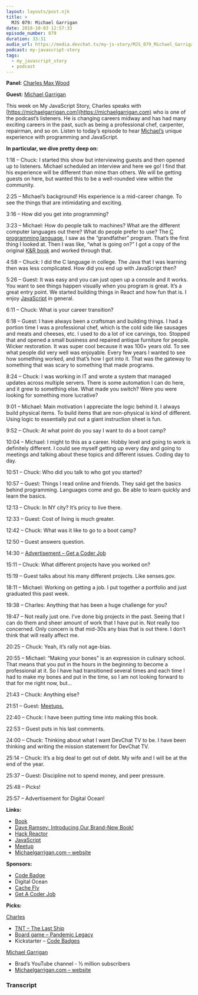 ```yaml
---
layout: layouts/post.njk
title: >
  MJS 079: Michael Garrigan
date: 2018-10-03 12:57:33
episode_number: 079
duration: 33:31
audio_url: https://media.devchat.tv/my-js-story/MJS_079_Michael_Garrigan.mp3
podcast: my-javascript-story
tags:
  - my_javascript_story
  - podcast
---
```


**Panel:** [Charles Max Wood](https://twitter.com/cmaxw?lang=en)

**Guest:** [Michael Garrigan](https://michaelgarrigan.com)

This week on My JavaScript Story, Charles speaks with [https://michaelgarrigan.com](https://michaelgarrigan.com) who is one of the podcast’s listeners. He is changing careers midway and has had many exciting careers in the past, such as being a professional chef, carpenter, repairman, and so on. Listen to today’s episode to hear [Michael’s](https://michaelgarrigan.com) unique experience with programming and JavaScript.

**In particular, we dive pretty deep on:**

1:18 – Chuck: I started this show but interviewing guests and then opened up to listeners. Michael scheduled an interview and here we go! I find that his experience will be different than mine than others. We will be getting guests on here, but wanted this to be a well-rounded view within the community.

2:25 – Michael’s background! His experience is a mid-career change. To see the things that are intimidating and exciting.

3:16 – How did you get into programming?

3:23 – Michael: How do people talk to machines? What are the different computer languages out there? What do people prefer to use? The [C programming language](https://www.amazon.com/Programming-Language-2nd-Brian-Kernighan/dp/0131103628/ref=as_li_ss_tl?ie=UTF8&linkCode=sl1&tag=devchattv-20&linkId=ebc17265e34bf70ada8a866f2588f1a7&language=en_US), I saw as the “grandfather” program. That’s the first thing I looked at. Then I was like, “what is going on?” I got a copy of the original [K&R book](https://www.amazon.com/Programming-Language-2nd-Brian-Kernighan/dp/0131103628/ref=as_li_ss_tl?ie=UTF8&linkCode=sl1&tag=devchattv-20&linkId=ebc17265e34bf70ada8a866f2588f1a7&language=en_US) and worked through that.

4:58 – Chuck: I did the C language in college. The Java that I was learning then was less complicated. How did you end up with JavaScript then?

5:26 – Guest: It was easy and you can just open up a console and it works. You want to see things happen visually when you program is great. It’s a great entry point. We started building things in React and how fun that is. I enjoy [JavaScript](https://www.javascript.com) in general.

6:11 – Chuck: What is your career transition?

6:18 – Guest: I have always been a craftsman and building things. I had a portion time I was a professional chef, which is the cold side like sausages and meats and cheeses, etc. I used to do a lot of ice carvings, too. Stopped that and opened a small business and repaired antique furniture for people. Wicker restoration. It was super cool because it was 100+ years old. To see what people did very well was enjoyable. Every few years I wanted to see how something worked, and that’s how I got into it. That was the gateway to something that was scary to something that made programs.

8:24 – Chuck: I was working in IT and wrote a system that managed updates across multiple servers. There is some automation I can do here, and it grew to something else. What made you switch? Were you were looking for something more lucrative?

9:01 – Michael: Main motivation I appreciate the logic behind it. I always build physical items. To build items that are non-physical is kind of different. Using logic to essentially put out a giant instruction sheet is fun.

9:52 – Chuck: At what point do you say I want to do a boot camp?

10:04 – Michael: I might to this as a career. Hobby level and going to work is definitely different. I could see myself getting up every day and going to meetings and talking about these topics and different issues. Coding day to day.

10:51 – Chuck: Who did you talk to who got you started?

10:57 – Guest: Things I read online and friends. They said get the basics behind programming. Languages come and go. Be able to learn quickly and learn the basics.

12:13 – Chuck: In NY city? It’s pricy to live there.

12:33 – Guest: Cost of living is much greater.

12:42 – Chuck: What was it like to go to a boot camp?

12:50 – Guest answers question.

14:30 – [Advertisement – Get a Coder Job](https://devchat.tv/get-a-coder-job/)

15:11 – Chuck: What different projects have you worked on?

15:19 – Guest talks about his many different projects. Like senses.gov.

18:11 – Michael: Working on getting a job. I put together a portfolio and just graduated this past week.

19:38 – Charles: Anything that has been a huge challenge for you?

19:47 – Not really just one. I’ve done big projects in the past. Seeing that I can do them and sheer amount of work that I have put in. Not really too concerned. Only concern is that mid-30s any bias that is out there. I don’t think that will really affect me.

20:25 – Chuck: Yeah, it’s rally not age-bias.

20:55 – Michael: “Making your bones” is an expression in culinary school. That means that you put in the hours in the beginning to become a professional at it. So I have had transitioned several times and each time I had to make my bones and put in the time, so I am not looking forward to that for me right now, but...

21:43 – Chuck: Anything else?

21:51 – Guest: [Meetups.](https://www.meetup.com)

22:40 – Chuck: I have been putting time into making this book.

22:53 – Guest puts in his last comments.

24:00 – Chuck: Thinking about what I want DevChat TV to be. I have been thinking and writing the mission statement for DevChat TV.

25:14 – Chuck: It’s a big deal to get out of debt. My wife and I will be at the end of the year.

25:37 – Guest: Discipline not to spend money, and peer pressure.

25:48 – Picks!

25:57 – Advertisement for Digital Ocean!

**Links:**

- [Book](https://www.daveramsey.com)
- [Dave Ramsey: Introducing Our Brand-New Book!](https://www.daveramsey.com)
- [Hack Reactor](https://www.hackreactor.com)
- [JavaScript](https://www.javascript.com)
- [Meetup](https://www.meetup.com)
- [Michaelgarrigan.com – website](https://michaelgarrigan.com)

**Sponsors:**

- [Code Badge](https://codebadge.org/)
- Digital Ocean
- [Cache Fly](https://www.cachefly.com)
- [Get A Coder Job](https://devchat.tv/get-a-coder-job/)

**Picks:**

[Charles](https://twitter.com/cmaxw?lang=en)

- [TNT – The Last Ship](https://www.tntdrama.com/shows/the-last-ship)
- [Board game – Pandemic Legacy](https://boardgamegeek.com/boardgame/161936/pandemic-legacy-season-1)
- Kickstarter – [Code Badges](https://codebadge.org/)

[Michael Garrigan](https://michaelgarrigan.com)

- Brad’s YouTube channel - ½ million subscribers
- [Michaelgarrigan.com – website](https://michaelgarrigan.com)

### Transcript
